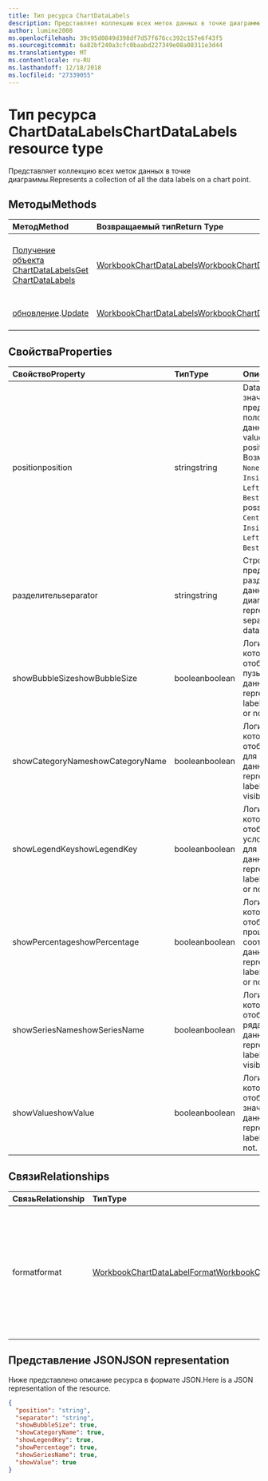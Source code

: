 ```yaml
---
title: Тип ресурса ChartDataLabels
description: Представляет коллекцию всех меток данных в точке диаграммы.
author: lumine2008
ms.openlocfilehash: 39c95d0849d398df7d57f676cc392c157e6f43f5
ms.sourcegitcommit: 6a82bf240a3cfc0baabd227349e08a08311e3d44
ms.translationtype: MT
ms.contentlocale: ru-RU
ms.lasthandoff: 12/18/2018
ms.locfileid: "27339055"
---
```

# <a name="chartdatalabels-resource-type"></a><span data-ttu-id="8d2cf-103">Тип ресурса ChartDataLabels</span><span class="sxs-lookup"><span data-stu-id="8d2cf-103">ChartDataLabels resource type</span></span>

<span data-ttu-id="8d2cf-104">Представляет коллекцию всех меток данных в точке диаграммы.</span><span class="sxs-lookup"><span data-stu-id="8d2cf-104">Represents a collection of all the data labels on a chart point.</span></span>


## <a name="methods"></a><span data-ttu-id="8d2cf-105">Методы</span><span class="sxs-lookup"><span data-stu-id="8d2cf-105">Methods</span></span>

| <span data-ttu-id="8d2cf-106">Метод</span><span class="sxs-lookup"><span data-stu-id="8d2cf-106">Method</span></span>           | <span data-ttu-id="8d2cf-107">Возвращаемый тип</span><span class="sxs-lookup"><span data-stu-id="8d2cf-107">Return Type</span></span>    |<span data-ttu-id="8d2cf-108">Описание</span><span class="sxs-lookup"><span data-stu-id="8d2cf-108">Description</span></span>|
|:---------------|:--------|:----------|
|[<span data-ttu-id="8d2cf-109">Получение объекта ChartDataLabels</span><span class="sxs-lookup"><span data-stu-id="8d2cf-109">Get ChartDataLabels</span></span>](../api/chartdatalabels-get.md) | [<span data-ttu-id="8d2cf-110">WorkbookChartDataLabels</span><span class="sxs-lookup"><span data-stu-id="8d2cf-110">WorkbookChartDataLabels</span></span>](chartdatalabels.md) |<span data-ttu-id="8d2cf-111">Чтение свойств и связей объекта chartDataLabels.</span><span class="sxs-lookup"><span data-stu-id="8d2cf-111">Read properties and relationships of chartDataLabels object.</span></span>|
|<span data-ttu-id="8d2cf-112">[обновление](../api/chartdatalabels-update.md).</span><span class="sxs-lookup"><span data-stu-id="8d2cf-112">[Update](../api/chartdatalabels-update.md)</span></span> | [<span data-ttu-id="8d2cf-113">WorkbookChartDataLabels</span><span class="sxs-lookup"><span data-stu-id="8d2cf-113">WorkbookChartDataLabels</span></span>](chartdatalabels.md) |<span data-ttu-id="8d2cf-114">Обновление объекта chartDataLabels.</span><span class="sxs-lookup"><span data-stu-id="8d2cf-114">Update ChartDataLabels object.</span></span> |

## <a name="properties"></a><span data-ttu-id="8d2cf-115">Свойства</span><span class="sxs-lookup"><span data-stu-id="8d2cf-115">Properties</span></span>
| <span data-ttu-id="8d2cf-116">Свойство</span><span class="sxs-lookup"><span data-stu-id="8d2cf-116">Property</span></span>     | <span data-ttu-id="8d2cf-117">Тип</span><span class="sxs-lookup"><span data-stu-id="8d2cf-117">Type</span></span>   |<span data-ttu-id="8d2cf-118">Описание</span><span class="sxs-lookup"><span data-stu-id="8d2cf-118">Description</span></span>|
|:---------------|:--------|:----------|
|<span data-ttu-id="8d2cf-119">position</span><span class="sxs-lookup"><span data-stu-id="8d2cf-119">position</span></span>|<span data-ttu-id="8d2cf-120">string</span><span class="sxs-lookup"><span data-stu-id="8d2cf-120">string</span></span>|<span data-ttu-id="8d2cf-121">DataLabelPosition значение, представляющее положение метки данных.</span><span class="sxs-lookup"><span data-stu-id="8d2cf-121">DataLabelPosition value that represents the position of the data label.</span></span> <span data-ttu-id="8d2cf-122">Возможные значения: `None`, `Center`, `InsideEnd`, `InsideBase`, `OutsideEnd`, `Left`, `Right`, `Top`, `Bottom`, `BestFit`, `Callout`.</span><span class="sxs-lookup"><span data-stu-id="8d2cf-122">The possible values are: `None`, `Center`, `InsideEnd`, `InsideBase`, `OutsideEnd`, `Left`, `Right`, `Top`, `Bottom`, `BestFit`, `Callout`.</span></span>|
|<span data-ttu-id="8d2cf-123">разделитель</span><span class="sxs-lookup"><span data-stu-id="8d2cf-123">separator</span></span>|<span data-ttu-id="8d2cf-124">string</span><span class="sxs-lookup"><span data-stu-id="8d2cf-124">string</span></span>|<span data-ttu-id="8d2cf-125">Строка, представляющая разделитель для меток данных на диаграмме.</span><span class="sxs-lookup"><span data-stu-id="8d2cf-125">String representing the separator used for the data labels on a chart.</span></span>|
|<span data-ttu-id="8d2cf-126">showBubbleSize</span><span class="sxs-lookup"><span data-stu-id="8d2cf-126">showBubbleSize</span></span>|<span data-ttu-id="8d2cf-127">boolean</span><span class="sxs-lookup"><span data-stu-id="8d2cf-127">boolean</span></span>|<span data-ttu-id="8d2cf-128">Логическое значение, которое указывает, отображается ли размер пузырьков с метками данных.</span><span class="sxs-lookup"><span data-stu-id="8d2cf-128">Boolean value representing if the data label bubble size is visible or not.</span></span>|
|<span data-ttu-id="8d2cf-129">showCategoryName</span><span class="sxs-lookup"><span data-stu-id="8d2cf-129">showCategoryName</span></span>|<span data-ttu-id="8d2cf-130">boolean</span><span class="sxs-lookup"><span data-stu-id="8d2cf-130">boolean</span></span>|<span data-ttu-id="8d2cf-131">Логическое значение, которое указывает, отображается ли имя для категории меток данных.</span><span class="sxs-lookup"><span data-stu-id="8d2cf-131">Boolean value representing if the data label category name is visible or not.</span></span>|
|<span data-ttu-id="8d2cf-132">showLegendKey</span><span class="sxs-lookup"><span data-stu-id="8d2cf-132">showLegendKey</span></span>|<span data-ttu-id="8d2cf-133">boolean</span><span class="sxs-lookup"><span data-stu-id="8d2cf-133">boolean</span></span>|<span data-ttu-id="8d2cf-134">Логическое значение, которое указывает, отображаются ли условные обозначения для меток данных.</span><span class="sxs-lookup"><span data-stu-id="8d2cf-134">Boolean value representing if the data label legend key is visible or not.</span></span>|
|<span data-ttu-id="8d2cf-135">showPercentage</span><span class="sxs-lookup"><span data-stu-id="8d2cf-135">showPercentage</span></span>|<span data-ttu-id="8d2cf-136">boolean</span><span class="sxs-lookup"><span data-stu-id="8d2cf-136">boolean</span></span>|<span data-ttu-id="8d2cf-137">Логическое значение, которое указывает, отображается ли процентное соотношение меток данных.</span><span class="sxs-lookup"><span data-stu-id="8d2cf-137">Boolean value representing if the data label percentage is visible or not.</span></span>|
|<span data-ttu-id="8d2cf-138">showSeriesName</span><span class="sxs-lookup"><span data-stu-id="8d2cf-138">showSeriesName</span></span>|<span data-ttu-id="8d2cf-139">boolean</span><span class="sxs-lookup"><span data-stu-id="8d2cf-139">boolean</span></span>|<span data-ttu-id="8d2cf-140">Логическое значение, которое указывает, отображается ли имя ряда для меток данных.</span><span class="sxs-lookup"><span data-stu-id="8d2cf-140">Boolean value representing if the data label series name is visible or not.</span></span>|
|<span data-ttu-id="8d2cf-141">showValue</span><span class="sxs-lookup"><span data-stu-id="8d2cf-141">showValue</span></span>|<span data-ttu-id="8d2cf-142">boolean</span><span class="sxs-lookup"><span data-stu-id="8d2cf-142">boolean</span></span>|<span data-ttu-id="8d2cf-143">Логическое значение, которое указывает, отображается ли значение метки данных.</span><span class="sxs-lookup"><span data-stu-id="8d2cf-143">Boolean value representing if the data label value is visible or not.</span></span>|

## <a name="relationships"></a><span data-ttu-id="8d2cf-144">Связи</span><span class="sxs-lookup"><span data-stu-id="8d2cf-144">Relationships</span></span>
| <span data-ttu-id="8d2cf-145">Связь</span><span class="sxs-lookup"><span data-stu-id="8d2cf-145">Relationship</span></span> | <span data-ttu-id="8d2cf-146">Тип</span><span class="sxs-lookup"><span data-stu-id="8d2cf-146">Type</span></span>   |<span data-ttu-id="8d2cf-147">Описание</span><span class="sxs-lookup"><span data-stu-id="8d2cf-147">Description</span></span>|
|:---------------|:--------|:----------|
|<span data-ttu-id="8d2cf-148">format</span><span class="sxs-lookup"><span data-stu-id="8d2cf-148">format</span></span>|[<span data-ttu-id="8d2cf-149">WorkbookChartDataLabelFormat</span><span class="sxs-lookup"><span data-stu-id="8d2cf-149">WorkbookChartDataLabelFormat</span></span>](chartdatalabelformat.md)|<span data-ttu-id="8d2cf-p102">Представляет формат меток данных диаграммы, включая форматирование заливки и шрифтов. Только для чтения.</span><span class="sxs-lookup"><span data-stu-id="8d2cf-p102">Represents the format of chart data labels, which includes fill and font formatting. Read-only.</span></span>|

## <a name="json-representation"></a><span data-ttu-id="8d2cf-152">Представление JSON</span><span class="sxs-lookup"><span data-stu-id="8d2cf-152">JSON representation</span></span>

<span data-ttu-id="8d2cf-153">Ниже представлено описание ресурса в формате JSON.</span><span class="sxs-lookup"><span data-stu-id="8d2cf-153">Here is a JSON representation of the resource.</span></span>

<!--{
  "blockType": "resource",
  "baseType": "microsoft.graph.entity",
  "optionalProperties": [],
  "@odata.type": "microsoft.graph.workbookChartDataLabels"
}-->

```json
{
  "position": "string",
  "separator": "string",
  "showBubbleSize": true,
  "showCategoryName": true,
  "showLegendKey": true,
  "showPercentage": true,
  "showSeriesName": true,
  "showValue": true
}

```

<!-- uuid: 8fcb5dbc-d5aa-4681-8e31-b001d5168d79
2015-10-25 14:57:30 UTC -->
<!-- {
  "type": "#page.annotation",
  "description": "ChartDataLabels resource",
  "keywords": "",
  "section": "documentation",
  "tocPath": ""
}-->